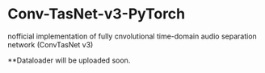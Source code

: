 # Conv-TasNet-v3-PyTorch
nofficial implementation of  fully cnvolutional time-domain audio separation network (ConvTasNet v3)

**Dataloader will be uploaded soon.

